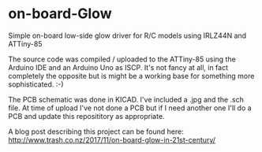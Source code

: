# on-board-Glow
Simple on-board low-side glow driver for R/C models using IRLZ44N and ATTiny-85

The source code was compiled / uploaded to the ATTiny-85 using the Arduino IDE and an Arduino Uno as ISCP.  It's not fancy at all, in fact completely the opposite but is might be a working base for something more sophisticated. :-)

The PCB schematic was done in KICAD.  I've included a .jpg and the .sch file.  At time of upload I've not done a PCB but if I need another one I'll do a PCB and update this reposititory as appropriate.

A blog post describing this project can be found here: http://www.trash.co.nz/2017/11/on-board-glow-in-21st-century/
